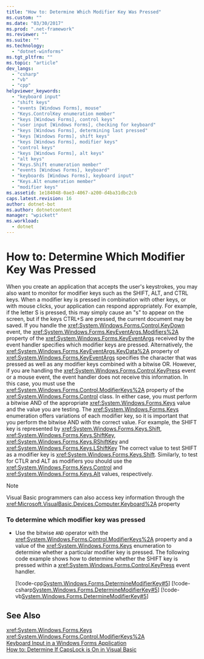 ```yaml
---
title: "How to: Determine Which Modifier Key Was Pressed"
ms.custom: ""
ms.date: "03/30/2017"
ms.prod: ".net-framework"
ms.reviewer: ""
ms.suite: ""
ms.technology: 
  - "dotnet-winforms"
ms.tgt_pltfrm: ""
ms.topic: "article"
dev_langs: 
  - "csharp"
  - "vb"
  - "cpp"
helpviewer_keywords: 
  - "keyboard input"
  - "shift keys"
  - "events [Windows Forms], mouse"
  - "Keys.ControlKey enumeration member"
  - "keys [Windows Forms], control keys"
  - "user input [Windows Forms], checking for keyboard"
  - "keys [Windows Forms], determining last pressed"
  - "keys [Windows Forms], shift keys"
  - "keys [Windows Forms], modifier keys"
  - "control keys"
  - "keys [Windows Forms], alt keys"
  - "alt keys"
  - "Keys.Shift enumeration member"
  - "events [Windows Forms], keyboard"
  - "keyboards [Windows Forms], keyboard input"
  - "Keys.Alt enumeration member"
  - "modifier keys"
ms.assetid: 1e184048-0ae3-4067-a200-d4ba31dbc2cb
caps.latest.revision: 16
author: dotnet-bot
ms.author: dotnetcontent
manager: "wpickett"
ms.workload: 
  - dotnet
---
```

# How to: Determine Which Modifier Key Was Pressed
When you create an application that accepts the user's keystrokes, you may also want to monitor for modifier keys such as the SHIFT, ALT, and CTRL keys. When a modifier key is pressed in combination with other keys, or with mouse clicks, your application can respond appropriately. For example, if the letter S is pressed, this may simply cause an "s" to appear on the screen, but if the keys CTRL+S are pressed, the current document may be saved. If you handle the <xref:System.Windows.Forms.Control.KeyDown> event, the <xref:System.Windows.Forms.KeyEventArgs.Modifiers%2A> property of the <xref:System.Windows.Forms.KeyEventArgs> received by the event handler specifies which modifier keys are pressed. Alternatively, the <xref:System.Windows.Forms.KeyEventArgs.KeyData%2A> property of <xref:System.Windows.Forms.KeyEventArgs> specifies the character that was pressed as well as any modifier keys combined with a bitwise OR. However, if you are handling the <xref:System.Windows.Forms.Control.KeyPress> event or a mouse event, the event handler does not receive this information. In this case, you must use the <xref:System.Windows.Forms.Control.ModifierKeys%2A> property of the <xref:System.Windows.Forms.Control> class. In either case, you must perform a bitwise AND of the appropriate <xref:System.Windows.Forms.Keys> value and the value you are testing. The <xref:System.Windows.Forms.Keys> enumeration offers variations of each modifier key, so it is important that you perform the bitwise AND with the correct value. For example, the SHIFT key is represented by <xref:System.Windows.Forms.Keys.Shift>, <xref:System.Windows.Forms.Keys.ShiftKey>, <xref:System.Windows.Forms.Keys.RShiftKey> and <xref:System.Windows.Forms.Keys.LShiftKey> The correct value to test SHIFT as a modifier key is <xref:System.Windows.Forms.Keys.Shift>. Similarly, to test for CTLR and ALT as modifiers you should use the <xref:System.Windows.Forms.Keys.Control> and <xref:System.Windows.Forms.Keys.Alt> values, respectively.  
  
> [!NOTE]
>  Visual Basic programmers can also access key information through the <xref:Microsoft.VisualBasic.Devices.Computer.Keyboard%2A> property  
  
### To determine which modifier key was pressed  
  
- Use the bitwise `AND` operator with the <xref:System.Windows.Forms.Control.ModifierKeys%2A> property and a value of the <xref:System.Windows.Forms.Keys> enumeration to determine whether a particular modifier key is pressed. The following code example shows how to determine whether the SHIFT key is pressed within a <xref:System.Windows.Forms.Control.KeyPress> event handler.  
  
   [!code-cpp[System.Windows.Forms.DetermineModifierKey#5](../../../samples/snippets/cpp/VS_Snippets_Winforms/System.Windows.Forms.DetermineModifierKey/cpp/form1.cpp#5)]
   [!code-csharp[System.Windows.Forms.DetermineModifierKey#5](../../../samples/snippets/csharp/VS_Snippets_Winforms/System.Windows.Forms.DetermineModifierKey/CS/form1.cs#5)]
   [!code-vb[System.Windows.Forms.DetermineModifierKey#5](../../../samples/snippets/visualbasic/VS_Snippets_Winforms/System.Windows.Forms.DetermineModifierKey/VB/form1.vb#5)]  
  
## See Also  
 <xref:System.Windows.Forms.Keys>  
 <xref:System.Windows.Forms.Control.ModifierKeys%2A>  
 [Keyboard Input in a Windows Forms Application](../../../docs/framework/winforms/keyboard-input-in-a-windows-forms-application.md)  
 [How to: Determine If CapsLock is On in Visual Basic](http://msdn.microsoft.com/library/91e60f5c-dd61-4222-ba5f-39af803afd8c)
